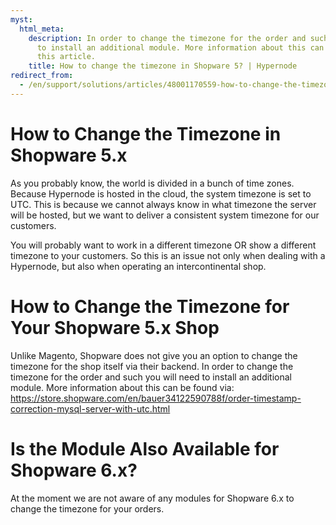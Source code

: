 ```yaml
---
myst:
  html_meta:
    description: In order to change the timezone for the order and such you will need
      to install an additional module. More information about this can be found via
      this article.
    title: How to change the timezone in Shopware 5? | Hypernode
redirect_from:
  - /en/support/solutions/articles/48001170559-how-to-change-the-timezone-in-shopware-5-x/
---
```


<!-- source: https://support.hypernode.com/en/support/solutions/articles/48001170559-how-to-change-the-timezone-in-shopware-5-x/ -->

# How to Change the Timezone in Shopware 5.x

As you probably know, the world is divided in a bunch of time zones. Because Hypernode is hosted in the cloud, the system timezone is set to UTC. This is because we cannot always know in what timezone the server will be hosted, but we want to deliver a consistent system timezone for our customers.

You will probably want to work in a different timezone OR show a different timezone to your customers. So this is an issue not only when dealing with a Hypernode, but also when operating an intercontinental shop.

# How to Change the Timezone for Your Shopware 5.x Shop

Unlike Magento, Shopware does not give you an option to change the timezone for the shop itself via their backend. In order to change the timezone for the order and such you will need to install an additional module. More information about this can be found via: <https://store.shopware.com/en/bauer34122590788f/order-timestamp-correction-mysql-server-with-utc.html>

# Is the Module Also Available for Shopware 6.x?

At the moment we are not aware of any modules for Shopware 6.x to change the timezone for your orders.
